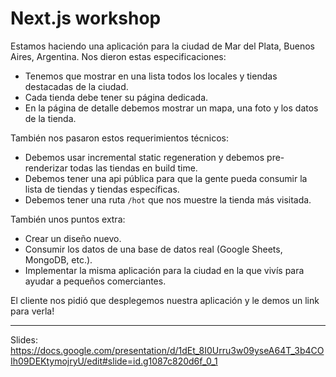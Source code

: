 # Next.js workshop
Estamos haciendo una aplicación para la ciudad de Mar del Plata, Buenos Aires, Argentina. Nos dieron estas especificaciones:

* Tenemos que mostrar en una lista todos los locales y tiendas destacadas de la ciudad.
* Cada tienda debe tener su página dedicada.
* En la página de detalle debemos mostrar un mapa, una foto y los datos de la tienda.

También nos pasaron estos requerimientos técnicos:
* Debemos usar incremental static regeneration y debemos pre-renderizar todas las tiendas en build time.
* Debemos tener una api pública para que la gente pueda consumir la lista de tiendas y tiendas específicas.
* Debemos tener una ruta `/hot` que nos muestre la tienda más visitada.

También unos puntos extra:
* Crear un diseño nuevo.
* Consumir los datos de una base de datos real (Google Sheets, MongoDB, etc.).
* Implementar la misma aplicación para la ciudad en la que vivís para ayudar a pequeños comerciantes.

El cliente nos pidió que desplegemos nuestra aplicación y le demos un link para verla!

---
Slides: https://docs.google.com/presentation/d/1dEt_8I0Urru3w09yseA64T_3b4COIh09DEKtymojryU/edit#slide=id.g1087c820d6f_0_1
